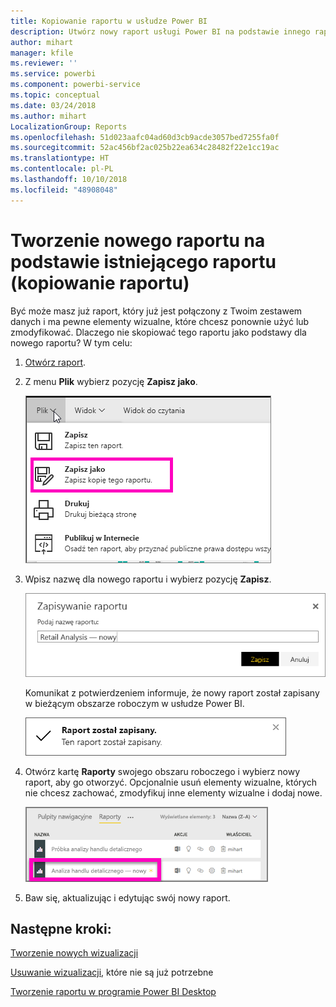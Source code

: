 ```yaml
---
title: Kopiowanie raportu w usłudze Power BI
description: Utwórz nowy raport usługi Power BI na podstawie innego raportu w usłudze Power BI.
author: mihart
manager: kfile
ms.reviewer: ''
ms.service: powerbi
ms.component: powerbi-service
ms.topic: conceptual
ms.date: 03/24/2018
ms.author: mihart
LocalizationGroup: Reports
ms.openlocfilehash: 51d023aafc04ad60d3cb9acde3057bed7255fa0f
ms.sourcegitcommit: 52ac456bf2ac025b22ea634c28482f22e1cc19ac
ms.translationtype: HT
ms.contentlocale: pl-PL
ms.lasthandoff: 10/10/2018
ms.locfileid: "48908048"
---
```

# <a name="create-a-new-report-from-an-existing-report-copy-a-report"></a>Tworzenie nowego raportu na podstawie istniejącego raportu (kopiowanie raportu)
Być może masz już raport, który już jest połączony z Twoim zestawem danych i ma pewne elementy wizualne, które chcesz ponownie użyć lub zmodyfikować.  Dlaczego nie skopiować tego raportu jako podstawy dla nowego raportu?  W tym celu:

1. [Otwórz raport](consumer/end-user-report-open.md).
2. Z menu **Plik** wybierz pozycję **Zapisz jako**.
   
   ![](media/power-bi-report-copy/powerbi-save-as.png)
3. Wpisz nazwę dla nowego raportu i wybierz pozycję **Zapisz**.
   
   ![](media/power-bi-report-copy/savereport.png)
   
   Komunikat z potwierdzeniem informuje, że nowy raport został zapisany w bieżącym obszarze roboczym w usłudze Power BI.
   
   ![](media/power-bi-report-copy/savesuccess1.png)
4. Otwórz kartę **Raporty** swojego obszaru roboczego i wybierz nowy raport, aby go otworzyć. Opcjonalnie usuń elementy wizualne, których nie chcesz zachować, zmodyfikuj inne elementy wizualne i dodaj nowe.
   
   ![](media/power-bi-report-copy/power-bi-workspace.png)
5. Baw się, aktualizując i edytując swój nowy raport.

## <a name="next-steps"></a>Następne kroki:
[Tworzenie nowych wizualizacji](visuals/power-bi-report-add-visualizations-ii.md)

[Usuwanie wizualizacji](service-delete.md), które nie są już potrzebne

[Tworzenie raportu w programie Power BI Desktop](desktop-report-view.md)

